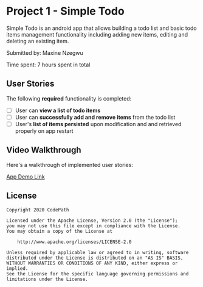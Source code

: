 # Project 1 - Simple Todo

Simple Todo is an android app that allows building a todo list and basic todo items management functionality including adding new items, editing and deleting an existing item.

Submitted by: Maxine Nzegwu

Time spent: 7 hours spent in total

## User Stories

The following **required** functionality is completed:

* [ ] User can **view a list of todo items**
* [ ] User can **successfully add and remove items** from the todo list
* [ ] User's **list of items persisted** upon modification and and retrieved properly on app restart

## Video Walkthrough

Here's a walkthrough of implemented user stories:

[App Demo Link](https://github.com/maxinenzegwu/SimpleTodo/raw/master/Kapture%202020-06-24%20at%201.02.13.gif)

## License

    Copyright 2020 CodePath

    Licensed under the Apache License, Version 2.0 (the "License");
    you may not use this file except in compliance with the License.
    You may obtain a copy of the License at

        http://www.apache.org/licenses/LICENSE-2.0

    Unless required by applicable law or agreed to in writing, software
    distributed under the License is distributed on an "AS IS" BASIS,
    WITHOUT WARRANTIES OR CONDITIONS OF ANY KIND, either express or implied.
    See the License for the specific language governing permissions and
    limitations under the License.
